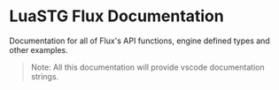 # LuaSTG Flux Documentation

Documentation for all of Flux's API functions, engine defined types and other examples.

> Note: All this documentation will provide vscode documentation strings.